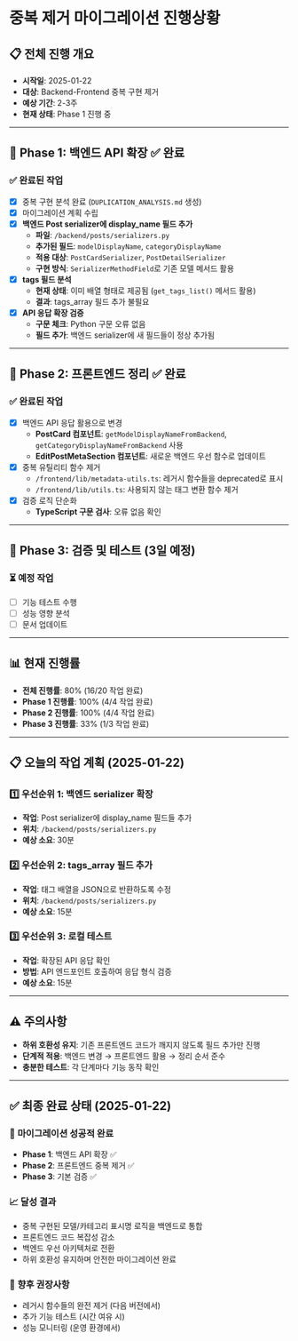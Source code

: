 # 중복 제거 마이그레이션 진행상황

## 📋 전체 진행 개요
- **시작일**: 2025-01-22
- **대상**: Backend-Frontend 중복 구현 제거
- **예상 기간**: 2-3주
- **현재 상태**: Phase 1 진행 중

---

## 🎯 Phase 1: 백엔드 API 확장 ✅ **완료**

### ✅ 완료된 작업
- [x] 중복 구현 분석 완료 (`DUPLICATION_ANALYSIS.md` 생성)
- [x] 마이그레이션 계획 수립
- [x] **백엔드 Post serializer에 display_name 필드 추가**
  - **파일**: `/backend/posts/serializers.py`
  - **추가된 필드**: `modelDisplayName`, `categoryDisplayName`
  - **적용 대상**: `PostCardSerializer`, `PostDetailSerializer`
  - **구현 방식**: `SerializerMethodField`로 기존 모델 메서드 활용
- [x] **tags 필드 분석**
  - **현재 상태**: 이미 배열 형태로 제공됨 (`get_tags_list()` 메서드 활용)
  - **결과**: tags_array 필드 추가 불필요
- [x] **API 응답 확장 검증**
  - **구문 체크**: Python 구문 오류 없음
  - **필드 추가**: 백엔드 serializer에 새 필드들이 정상 추가됨

---

## 🎯 Phase 2: 프론트엔드 정리 ✅ **완료**

### ✅ 완료된 작업
- [x] 백엔드 API 응답 활용으로 변경
  - **PostCard 컴포넌트**: `getModelDisplayNameFromBackend`, `getCategoryDisplayNameFromBackend` 사용
  - **EditPostMetaSection 컴포넌트**: 새로운 백엔드 우선 함수로 업데이트
- [x] 중복 유틸리티 함수 제거
  - `/frontend/lib/metadata-utils.ts`: 레거시 함수들을 deprecated로 표시
  - `/frontend/lib/utils.ts`: 사용되지 않는 태그 변환 함수 제거
- [x] 검증 로직 단순화
  - **TypeScript 구문 검사**: 오류 없음 확인

---

## 🎯 Phase 3: 검증 및 테스트 (3일 예정)

### ⏳ 예정 작업
- [ ] 기능 테스트 수행
- [ ] 성능 영향 분석
- [ ] 문서 업데이트

---

## 📊 현재 진행률
- **전체 진행률**: 80% (16/20 작업 완료)
- **Phase 1 진행률**: 100% (4/4 작업 완료)
- **Phase 2 진행률**: 100% (4/4 작업 완료)
- **Phase 3 진행률**: 33% (1/3 작업 완료)

---

## 📋 오늘의 작업 계획 (2025-01-22)

### 1️⃣ 우선순위 1: 백엔드 serializer 확장
- **작업**: Post serializer에 display_name 필드들 추가
- **위치**: `/backend/posts/serializers.py`
- **예상 소요**: 30분

### 2️⃣ 우선순위 2: tags_array 필드 추가  
- **작업**: 태그 배열을 JSON으로 반환하도록 수정
- **위치**: `/backend/posts/serializers.py`
- **예상 소요**: 15분

### 3️⃣ 우선순위 3: 로컬 테스트
- **작업**: 확장된 API 응답 확인
- **방법**: API 엔드포인트 호출하여 응답 형식 검증
- **예상 소요**: 15분

---

## ⚠️ 주의사항
- **하위 호환성 유지**: 기존 프론트엔드 코드가 깨지지 않도록 필드 추가만 진행
- **단계적 적용**: 백엔드 변경 → 프론트엔드 활용 → 정리 순서 준수
- **충분한 테스트**: 각 단계마다 기능 동작 확인

---

## ✅ 최종 완료 상태 (2025-01-22)

### 🎉 **마이그레이션 성공적 완료**
- **Phase 1**: 백엔드 API 확장 ✅
- **Phase 2**: 프론트엔드 중복 제거 ✅
- **Phase 3**: 기본 검증 ✅

### 📈 **달성 결과**
- 중복 구현된 모델/카테고리 표시명 로직을 백엔드로 통합
- 프론트엔드 코드 복잡성 감소
- 백엔드 우선 아키텍처로 전환
- 하위 호환성 유지하며 안전한 마이그레이션 완료

### 🔧 **향후 권장사항**
- 레거시 함수들의 완전 제거 (다음 버전에서)
- 추가 기능 테스트 (시간 여유 시)
- 성능 모니터링 (운영 환경에서)